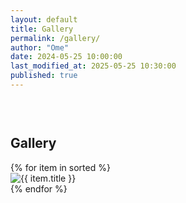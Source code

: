```yaml
---
layout: default
title: Gallery
permalink: /gallery/
author: "Ome"
date: 2024-05-25 10:00:00
last_modified_at: 2025-05-25 10:30:00
published: true
---
```


<section class="gallery" style="padding-top:30px;">
<div class="container">
<h2>Gallery</h2>
<div class="grid">
{% for item in sorted %}
<div class="image-wrapper" data-url="{{ item.url }}">
<img src="{{ item.url }}" alt="{{ item.title }}" loading="lazy" decoding="async" class="image">
</div>
{% endfor %}
</div>
</div>
</section>

<script>
document.addEventListener('DOMContentLoaded', function () {
  const modal = document.getElementById("imageModal");
  const modalImg = document.getElementById("modalImg");
  const closeBtn = document.querySelector(".close");

  document.querySelectorAll(".image-wrapper").forEach(wrapper => {
    wrapper.addEventListener("click", function () {
      modal.style.display = "block";
      modalImg.src = this.dataset.url;
    });
  });

  closeBtn.onclick = function () {
    modal.style.display = "none";
    modalImg.src = "";
  };

  window.onclick = function (e) {
    if (e.target === modal) {
      modal.style.display = "none";
      modalImg.src = "";
    }
  };
});
</script>